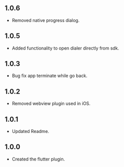 ## 1.0.6

- Removed native progress dialog.

## 1.0.5

- Added functionality to open dialer directly from sdk.

## 1.0.3

- Bug fix app terminate while go back.

## 1.0.2

- Removed webview plugin used in iOS.

## 1.0.1

- Updated Readme.

## 1.0.0

- Created the flutter plugin.

